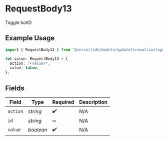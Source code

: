 # RequestBody13

Toggle botID

## Example Usage

```typescript
import { RequestBody13 } from "@vercel/sdk/models/updatefirewallconfigop.js";

let value: RequestBody13 = {
  action: "<value>",
  value: false,
};
```

## Fields

| Field              | Type               | Required           | Description        |
| ------------------ | ------------------ | ------------------ | ------------------ |
| `action`           | *string*           | :heavy_check_mark: | N/A                |
| `id`               | *string*           | :heavy_minus_sign: | N/A                |
| `value`            | *boolean*          | :heavy_check_mark: | N/A                |